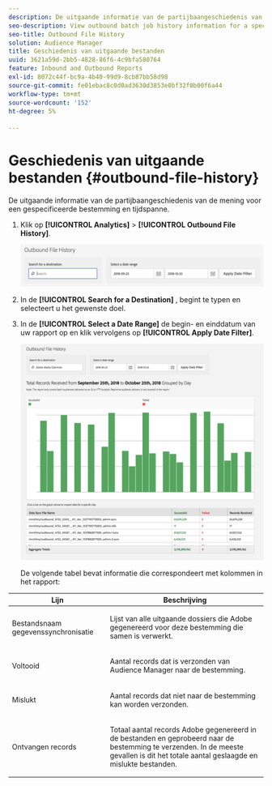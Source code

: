 ```yaml
---
description: De uitgaande informatie van de partijbaangeschiedenis van de mening voor een gespecificeerde bestemming en tijdspanne.
seo-description: View outbound batch job history information for a specified destination and time period.
seo-title: Outbound File History
solution: Audience Manager
title: Geschiedenis van uitgaande bestanden
uuid: 3621a59d-2bb5-4828-86f6-4c9bfa580764
feature: Inbound and Outbound Reports
exl-id: 8072c44f-bc9a-4b40-99d9-8cb87bb58d98
source-git-commit: fe01ebac8c0d0ad3630d3853e0bf32f0b00f6a44
workflow-type: tm+mt
source-wordcount: '152'
ht-degree: 5%

---
```


# Geschiedenis van uitgaande bestanden {#outbound-file-history}

De uitgaande informatie van de partijbaangeschiedenis van de mening voor een gespecificeerde bestemming en tijdspanne.

<!-- 

t_reports_outbound_history.xml

 -->

1. Klik op **[!UICONTROL Analytics]** > **[!UICONTROL Outbound File History]**.

   ![Stap resultaat](assets/outbound_history.png)

1. In de **[!UICONTROL Search for a Destination]** , begint te typen en selecteert u het gewenste doel.
1. In de **[!UICONTROL Select a Date Range]** de begin- en einddatum van uw rapport op en klik vervolgens op **[!UICONTROL Apply Date Filter]**.

   ![Stap resultaat](assets/outbound_history_stats.png)

   De volgende tabel bevat informatie die correspondeert met kolommen in het rapport:

<table id="table_93076D46AC50411395E72B9B987E99BE"> 
 <thead> 
  <tr> 
   <th colname="col1" class="entry"> Lijn </th> 
   <th colname="col2" class="entry"> Beschrijving </th> 
  </tr> 
 </thead>
 <tbody> 
  <tr> 
   <td colname="col1"> Bestandsnaam gegevenssynchronisatie </td> 
   <td colname="col2"> <p>Lijst van alle uitgaande dossiers die <span class="keyword"> Adobe</span> gegenereerd voor deze bestemming die samen is verwerkt. </p> </td> 
  </tr> 
  <tr> 
   <td colname="col1"> Voltooid </td> 
   <td colname="col2"> <p>Aantal records dat is verzonden van <span class="keyword"> Audience Manager</span> naar de bestemming. </p> </td> 
  </tr> 
  <tr> 
   <td colname="col1"> Mislukt </td> 
   <td colname="col2"> <p>Aantal records dat niet naar de bestemming kan worden verzonden. </p> </td> 
  </tr> 
  <tr> 
   <td colname="col1"> Ontvangen records </td> 
   <td colname="col2"> <p>Totaal aantal records <span class="keyword"> Adobe</span> gegenereerd in de bestanden en geprobeerd naar de bestemming te verzenden. In de meeste gevallen is dit het totale aantal geslaagde en mislukte bestanden. </p> </td> 
  </tr> 
 </tbody> 
</table>
